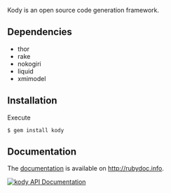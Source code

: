 Kody is an open source code generation framework.

## Dependencies

* thor
* rake
* nokogiri
* liquid
* xmimodel

## Installation

Execute

```
$ gem install kody
```

## Documentation
The <a href="http://rubydoc.info/github/marvinsiq/kody/master/frames" target="_top">documentation</a> is available on <a href="http://rubydoc.info/github/marvinsiq/kody/master/frames" target="_top">http://rubydoc.info</a>.

[![kody API Documentation](https://www.omniref.com/ruby/gems/kody.png)](https://www.omniref.com/ruby/gems/kody)
